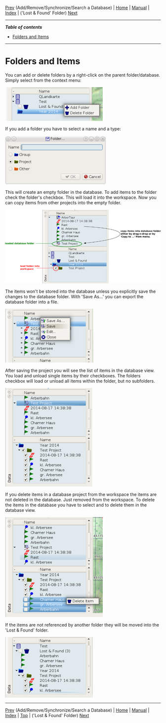 [Prev](DocGisDatabaseAddRemove) (Add/Remove/Synchronize/Search a Database) | [Home](Home) | [Manual](DocMain) | [Index](AxAdvIndex) | ('Lost & Found' Folder) [Next](DocGisDatabaseLostFound)
- - -

***Table of contents***

* [Folders and Items](#folders-and-items)

* * * * * * * * * *
 
# Folders and Items

You can add or delete folders by a right-click on the parent folder/database. Simply select from the context menu:

![maproom2](images/DocGisDatabaseFolderItems/maproom1.png)

If you add a folder you have to select a name and a type:

![maproom2](images/DocGisDatabaseFolderItems/maproom6.png)

This will create an empty folder in the database. To add items to the folder check the folder's checkbox. This will load it into the workspace. Now you can copy items from other projects into the empty folder.

![maproom2](images/DocGisDatabaseFolderItems/maproom3.png)

The items won't be stored into the database unless you explicitly save the changes to the database folder. With 'Save As...' you can export the database folder into a file.

![maproom2](images/DocGisDatabaseFolderItems/maproom4.png)

After saving  the project you will see the list of items in the database view. You load and unload single items by their checkboxes. The folders checkbox will  load or unload all items within the folder, but no subfolders.

![maproom2](images/DocGisDatabaseFolderItems/maproom5.png)

If you delete items in a database project from the workspace the items are not deleted in the database. Just removed from the workspace. To delete the items in the database you have to select and to delete them in the database view.

![maproom2](images/DocGisDatabaseFolderItems/maproom7.png)

If the items are not referenced by another folder they will be moved into the 'Lost & Found' folder.

![maproom2](images/DocGisDatabaseFolderItems/maproom8.png)

- - -
[Prev](DocGisDatabaseAddRemove) (Add/Remove/Synchronize/Search a Database) | [Home](Home) | [Manual](DocMain) | [Index](AxAdvIndex) | [Top](#) | ('Lost & Found' Folder) [Next](DocGisDatabaseLostFound)
